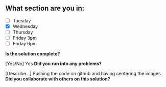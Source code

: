 <!--
  CTP STUDENTS
  Use this pull request template to provide assignment submissions.
  If you plan on continuing to work on the code, you can open the
  pull request as a DRAFT. When done open the pull request.
-->

<!--
TITLE: Include your section in the pull request title
 -->

## What section are you in:

- [ ] Tuesday
- [X] Wednesday
- [ ] Thursday
- [ ] Friday 3pm
- [ ] Friday 6pm

**Is the solution complete?**

[Yes/No]
Yes
**Did you run into any problems?**

[Describe...]
Pushing the code on github and having centering the images
**Did you collaborate with others on this solution?**

<!-- Provide collaborators github usernames -->
